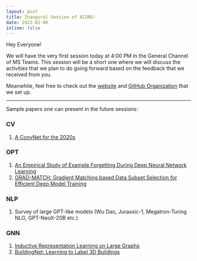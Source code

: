 ```yaml
---
layout: post
title: Inaugural Session of AISRG!
date: 2022-02-06 
inline: false
---
```


Hey Everyone!

We will have the very first session today at 4:00 PM in the General Channel of MS Teams.  This session will be a short one where we will discuss the activities that we plan to do going forward based on the feedback that we received from you. 

Meanwhile, feel free to check out the [website](https://aisrg.github.io/) and [GitHub Organization](https://github.com/AISRG) that we set up.

---
Sample papers one can present in the future sessions:  
### CV
1. [A ConvNet for the 2020s](https://arxiv.org/abs/2201.03545)

### OPT
1. [An Empirical Study of Example Forgetting During Deep Neural Network Learning](https://openreview.net/pdf?id=BJlxm30cKm)
2. [GRAD-MATCH: Gradient Matching based Data Subset Selection for Efficient Deep Model Training](https://arxiv.org/abs/2103.00123)

### NLP
1. Survey of large GPT-like models (Wu Dao, Jurassic-1, Megatron-Turing NLG, GPT-NeoX-20B etc.)

### GNN
1. [Inductive Representation Learning on Large Graphs](https://arxiv.org/abs/1706.02216)
2. [BuildingNet: Learning to Label 3D Buildings](https://buildingnet.org/)
